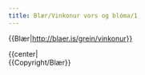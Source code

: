 ```yaml
---
title: Blær/Vinkonur vors og blóma/1
---
```


{{Blær|http://blaer.is/grein/vinkonur}}

<div class="book" data-translate=true data-audio-file="vinkonurvorsogbloma-01-1.mp3">
{{center|<Audio src="vinkonurvorsogbloma-01-1.mp3"/>}}
<html>
<div class="blaer article">

<div id="post-header" class="post-header">
  <div id="post-header-text" class="header-text">
    <h1>Vinkonur vors og blóma</h1>
    <h2>Íris, Eva og Hildur ræða borgarmál, gamla fólkið á Facebook og skort á sundlaugum miðsvæðis.</h2>
  </div>
</div>

<div class="article-entry">
  <div data-no-audio class="image-box image-box-medium">
    </html><Image src="Blær_–_Lunga_17669.jpeg" width="800"/><html>
  </div>
</div>

<div class="article-entry">
  <div class="text">
    <p><strong><em>Ég sat á kaffihúsi þegar ég tók eftir þeim Írisi, Evu og Hildi, tíu ára, rúlla niður Frakkastíginn á hjólabrettunum sínum. Þegar ég var á þeirra aldri voru hjólabretti fyrir stráka og kannski þess vegna sem þær vöktu athygli mína. Ákveðin að hafa uppi á þeim og forvitnast um þetta eitursvala miðbæjargengi fann ég þær í gegnum samstarfskonu vinkonu minnar. Þegar ég hitti á þær voru stelpurnar nýkomnar úr Hljómaskálagarðinum að njóta síðustu daga sumarfrísins á hjólabrettunum sem þær kalla „penny boards“. Hjólabrettið er þeirra helsti samgöngumáti og þekkja þær orðið götur miðbæjarins inn og út. Saman ræða þær um miðbæinn og samgöngur, gamla fólkið á Facebook og skort á sundlaugum í miðborginni.</em></strong></p>
  </div>

</div>

</div>
</html>
</div>
{{Copyright/Blær}}